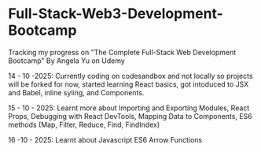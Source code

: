 # Full-Stack-Web3-Development-Bootcamp

Tracking my progress on "The Complete Full-Stack Web Development Bootcamp" By Angela Yu on Udemy

14 - 10 -2025: Currently coding on codesandbox and not locally so projects will be forked for now, started learning React basics, got intoduced to JSX and Babel, inline syling, and Components.

15 - 10 - 2025: Learnt more about Importing and Exporting Modules, React Props, Debugging with React DevTools, Mapping Data to Components, ES6 methods (Map, Filter, Reduce, Find, FindIndex)

16 -10 - 2025: Learnt about Javascript ES6 Arrow Functions
